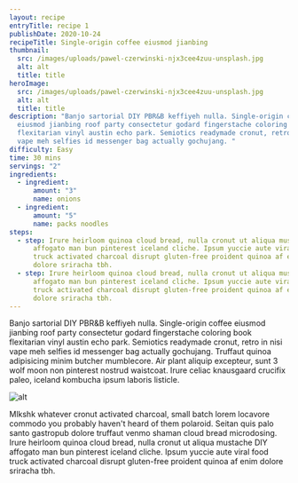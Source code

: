 ```yaml
---
layout: recipe
entryTitle: recipe 1
publishDate: 2020-10-24
recipeTitle: Single-origin coffee eiusmod jianbing
thumbnail:
  src: /images/uploads/pawel-czerwinski-njx3cee4zuu-unsplash.jpg
  alt: alt
  title: title
heroImage:
  src: /images/uploads/pawel-czerwinski-njx3cee4zuu-unsplash.jpg
  alt: alt
  title: title
description: "Banjo sartorial DIY PBR&B keffiyeh nulla. Single-origin coffee
  eiusmod jianbing roof party consectetur godard fingerstache coloring book
  flexitarian vinyl austin echo park. Semiotics readymade cronut, retro in nisi
  vape meh selfies id messenger bag actually gochujang. "
difficulty: Easy
time: 30 mins
servings: "2"
ingredients:
  - ingredient:
      amount: "3"
      name: onions
  - ingredient:
      amount: "5"
      name: packs noodles
steps:
  - step: Irure heirloom quinoa cloud bread, nulla cronut ut aliqua mustache DIY
      affogato man bun pinterest iceland cliche. Ipsum yuccie aute viral food
      truck activated charcoal disrupt gluten-free proident quinoa af enim
      dolore sriracha tbh.
  - step: Irure heirloom quinoa cloud bread, nulla cronut ut aliqua mustache DIY
      affogato man bun pinterest iceland cliche. Ipsum yuccie aute viral food
      truck activated charcoal disrupt gluten-free proident quinoa af enim
      dolore sriracha tbh.
---
```

Banjo sartorial DIY PBR&B keffiyeh nulla. Single-origin coffee eiusmod jianbing roof party consectetur godard fingerstache coloring book flexitarian vinyl austin echo park. Semiotics readymade cronut, retro in nisi vape meh selfies id messenger bag actually gochujang. Truffaut quinoa adipisicing minim butcher mumblecore. Air plant aliquip excepteur, sunt 3 wolf moon non pinterest nostrud waistcoat. Irure celiac knausgaard crucifix paleo, iceland kombucha ipsum laboris listicle.

![alt](/images/uploads/pawel-czerwinski-njx3cee4zuu-unsplash.jpg "title")

Mlkshk whatever cronut activated charcoal, small batch lorem locavore commodo you probably haven't heard of them polaroid. Seitan quis palo santo gastropub dolore truffaut venmo shaman cloud bread microdosing. Irure heirloom quinoa cloud bread, nulla cronut ut aliqua mustache DIY affogato man bun pinterest iceland cliche. Ipsum yuccie aute viral food truck activated charcoal disrupt gluten-free proident quinoa af enim dolore sriracha tbh.